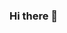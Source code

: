 ### Hi there 👋
<!-- [![Abrahams's GitHub stats](https://github-readme-stats.vercel.app/api?username=Abraham001l)](https://github.com/Abraham001l/github-readme-stats) -->

<!--
**Abraham001l/Abraham001l** is a ✨ _special_ ✨ repository because its `README.md` (this file) appears on your GitHub profile.

Here are some ideas to get you started:

- 🔭 I’m currently working on ...
- 🌱 I’m currently learning ...
- 👯 I’m looking to collaborate on ...
- 🤔 I’m looking for help with ...
- 💬 Ask me about ...
- 📫 How to reach me: ...
- 😄 Pronouns: ...
- ⚡ Fun fact: ...
-->
